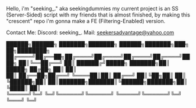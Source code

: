 Hello, i'm "seeking_." aka seekingdummies my current project is an SS (Server-Sided) script with my friends that is almost finished, by making this "crescent" repo i'm gonna make a FE (Filtering-Enabled) version.

Contact Me:
Discord: seeking_.
Mail: seekersadvantage@yahoo.com

 ██████╗██████╗ ███████╗███████╗ ██████╗███████╗███╗   ██╗████████╗
██╔════╝██╔══██╗██╔════╝██╔════╝██╔════╝██╔════╝████╗  ██║╚══██╔══╝
██║     ██████╔╝█████╗  ███████╗██║     █████╗  ██╔██╗ ██║   ██║   
██║     ██╔══██╗██╔══╝  ╚════██║██║     ██╔══╝  ██║╚██╗██║   ██║   
╚██████╗██║  ██║███████╗███████║╚██████╗███████╗██║ ╚████║   ██║   
 ╚═════╝╚═╝  ╚═╝╚══════╝╚══════╝ ╚═════╝╚══════╝╚═╝  ╚═══╝   ╚═╝   
